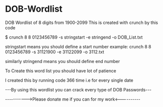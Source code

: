 # DOB-Wordlist
DOB Wordlist of 8 digits from 1900-2099
This is created with crunch by this code

$ crunch 8 8 0123456789 -s stringstart -e stringend -o DOB_List.txt

stringstart means you should define a start number
example: crunch 8 8 0123456789 -s 31121900 -e 31122099 -o 3112.txt

similarly stringend means you should define end number

To Create this word list you should have lot of patience

I created this by running code 366 time i.e for every single date

---By using this wordlist you can crack every type of DOB Passwords---

----------->Please donate me if you can for my work<----------
